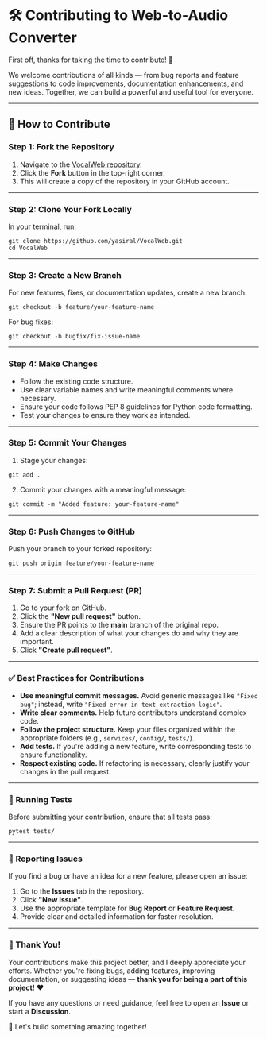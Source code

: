 
# 🛠️ Contributing to Web-to-Audio Converter

First off, thanks for taking the time to contribute! 🎉

We welcome contributions of all kinds — from bug reports and feature suggestions to code improvements, documentation enhancements, and new ideas. Together, we can build a powerful and useful tool for everyone.

---

## 🚀 How to Contribute

### Step 1: Fork the Repository
1. Navigate to the [VocalWeb repository](https://github.com/yasiral/VocalWeb).
2. Click the **Fork** button in the top-right corner.
3. This will create a copy of the repository in your GitHub account.

---

### Step 2: Clone Your Fork Locally
In your terminal, run:
``` 
git clone https://github.com/yasiral/VocalWeb.git
cd VocalWeb
```

---

### Step 3: Create a New Branch
For new features, fixes, or documentation updates, create a new branch:
``` 
git checkout -b feature/your-feature-name
```

For bug fixes:
``` 
git checkout -b bugfix/fix-issue-name
```

---

### Step 4: Make Changes
- Follow the existing code structure.  
- Use clear variable names and write meaningful comments where necessary.  
- Ensure your code follows PEP 8 guidelines for Python code formatting.  
- Test your changes to ensure they work as intended.  

---

### Step 5: Commit Your Changes
1. Stage your changes:
``` 
git add .
```
2. Commit your changes with a meaningful message:
``` 
git commit -m "Added feature: your-feature-name"
```

---

### Step 6: Push Changes to GitHub
Push your branch to your forked repository:
``` 
git push origin feature/your-feature-name
```

---

### Step 7: Submit a Pull Request (PR)
1. Go to your fork on GitHub.  
2. Click the **"New pull request"** button.  
3. Ensure the PR points to the **main** branch of the original repo.  
4. Add a clear description of what your changes do and why they are important.  
5. Click **"Create pull request"**.  

---

### ✅ Best Practices for Contributions
- **Use meaningful commit messages.** Avoid generic messages like `"Fixed bug"`; instead, write `"Fixed error in text extraction logic"`.
- **Write clear comments.** Help future contributors understand complex code.  
- **Follow the project structure.** Keep your files organized within the appropriate folders (e.g., `services/`, `config/`, `tests/`).  
- **Add tests.** If you're adding a new feature, write corresponding tests to ensure functionality.  
- **Respect existing code.** If refactoring is necessary, clearly justify your changes in the pull request.  

---

### 🧪 Running Tests
Before submitting your contribution, ensure that all tests pass:

``` 
pytest tests/
```

---

### 🐛 Reporting Issues
If you find a bug or have an idea for a new feature, please open an issue:

1. Go to the **Issues** tab in the repository.  
2. Click **"New Issue"**.  
3. Use the appropriate template for **Bug Report** or **Feature Request**.  
4. Provide clear and detailed information for faster resolution.  

---


### 🤝 Thank You!
Your contributions make this project better, and I deeply appreciate your efforts. Whether you're fixing bugs, adding features, improving documentation, or suggesting ideas — **thank you for being a part of this project!** ❤️

If you have any questions or need guidance, feel free to open an **Issue** or start a **Discussion**.

🚀 Let's build something amazing together!

